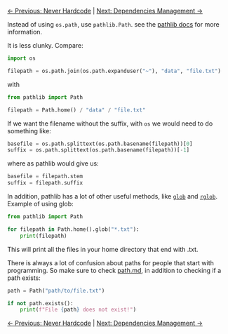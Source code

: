 [← Previous: Never Hardcode](never_hardcode.md) | [Next: Dependencies Management →](dependencies_management.md)

Instead of using `os.path`, use `pathlib.Path`.
see the [pathlib docs](https://docs.python.org/3/library/pathlib.html) for more information.

It is less clunky. Compare:

```python
import os

filepath = os.path.join(os.path.expanduser("~"), "data", "file.txt")
```

with

```python
from pathlib import Path

filepath = Path.home() / "data" / "file.txt"
```

If we want the filename without the suffix, with `os` we would need to do something like:

```python
basefile = os.path.splittext(os.path.basename(filepath))[0]
suffix = os.path.splittext(os.path.basename(filepath))[-1]
```

where as pathlib would give us:

```python
basefile = filepath.stem
suffix = filepath.suffix
```

In addition, pathlib has a lot of other useful methods, like [`glob`](https://docs.python.org/3/library/glob.html) and [`rglob`](https://docs.python.org/3/library/pathlib.html#pathlib.Path.rglob).
Example of using glob:

```python
from pathlib import Path

for filepath in Path.home().glob("*.txt"):
    print(filepath)
```

This will print all the files in your home directory that end with .txt.

There is always a lot of confusion about paths for people that start with programming. So make sure to check [path.md](path.md), in addition to checking if a path exists:

```python
path = Path("path/to/file.txt")

if not path.exists():
    print(f"File {path} does not exist!")
```

[← Previous: Never Hardcode](never_hardcode.md) | [Next: Dependencies Management →](dependencies_management.md)
